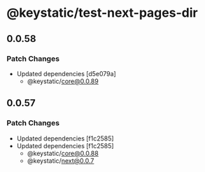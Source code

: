 # @keystatic/test-next-pages-dir

## 0.0.58

### Patch Changes

- Updated dependencies [d5e079a]
  - @keystatic/core@0.0.89

## 0.0.57

### Patch Changes

- Updated dependencies [f1c2585]
- Updated dependencies [f1c2585]
  - @keystatic/core@0.0.88
  - @keystatic/next@0.0.7
